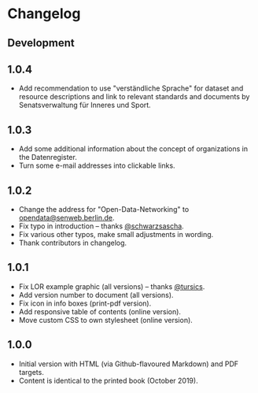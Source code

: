 # Changelog

## Development

## 1.0.4

- Add recommendation to use "verständliche Sprache" for dataset and resource descriptions and link to relevant standards and documents by Senatsverwaltung für Inneres und Sport.

## 1.0.3

- Add some additional information about the concept of organizations in the Datenregister.
- Turn some e-mail addresses into clickable links.

## 1.0.2

- Change the address for "Open-Data-Networking" to opendata@senweb.berlin.de.
- Fix typo in introduction – thanks [@schwarzsascha](https://github.com/schwarzsascha).
- Fix various other typos, make small adjustments in wording.
- Thank contributors in changelog.

## 1.0.1

- Fix LOR example graphic (all versions) – thanks [@tursics](https://github.com/tursics).
- Add version number to document (all versions).
- Fix icon in info boxes (print-pdf version).
- Add responsive table of contents (online version).
- Move custom CSS to own stylesheet (online version).

## 1.0.0

- Initial version with HTML (via Github-flavoured Markdown) and PDF targets.
- Content is identical to the printed book (October 2019).
